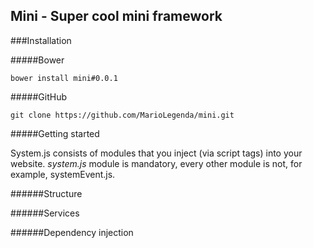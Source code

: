 ## Mini - Super cool mini framework

###Installation

#####Bower 

    bower install mini#0.0.1
    
#####GitHub

    git clone https://github.com/MarioLegenda/mini.git
    
#####Getting started
    
System.js consists of modules that you inject (via script tags) into your website. *system.js* module is mandatory, every
other module is not, for example, systemEvent.js. 

######Structure

######Services

######Dependency injection


    
    
    